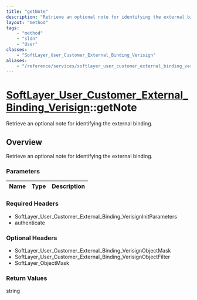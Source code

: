 ```yaml
---
title: "getNote"
description: "Retrieve an optional note for identifying the external binding."
layout: "method"
tags:
    - "method"
    - "sldn"
    - "User"
classes:
    - "SoftLayer_User_Customer_External_Binding_Verisign"
aliases:
    - "/reference/services/softlayer_user_customer_external_binding_verisign/getNote"
---
```

# [SoftLayer_User_Customer_External_Binding_Verisign](/reference/services/SoftLayer_User_Customer_External_Binding_Verisign)::getNote

Retrieve an optional note for identifying the external binding.


## Overview 
Retrieve an optional note for identifying the external binding.

### Parameters 
|Name | Type | Description |
| --- | --- | --- |


### Required Headers
* SoftLayer_User_Customer_External_Binding_VerisignInitParameters
* authenticate

### Optional Headers
* SoftLayer_User_Customer_External_Binding_VerisignObjectMask
* SoftLayer_User_Customer_External_Binding_VerisignObjectFilter
* SoftLayer_ObjectMask

### Return Values
string

